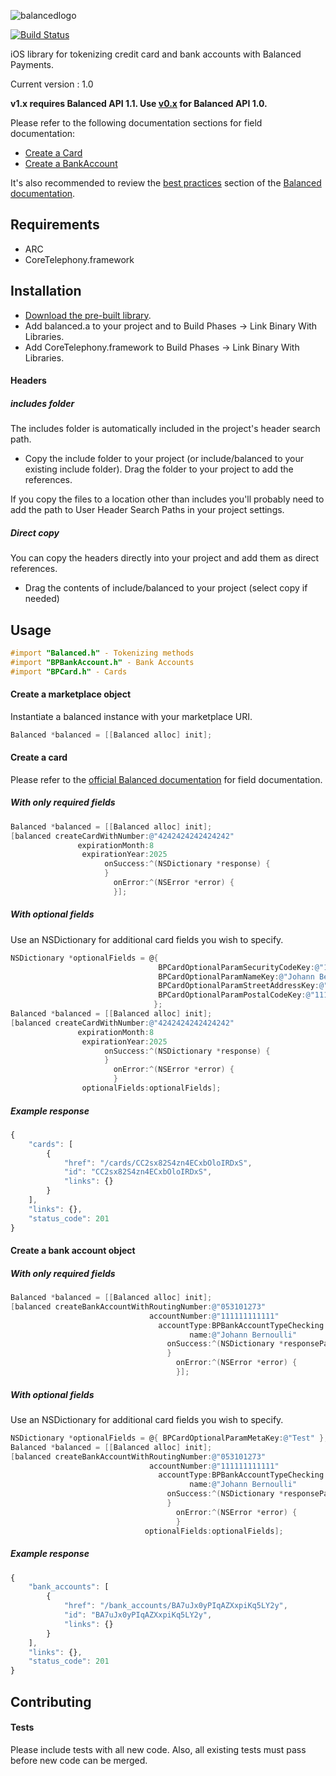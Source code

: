 ![balancedlogo](https://www.balancedpayments.com/images/homepage_logo-01.png)

[![Build Status](https://travis-ci.org/balanced/balanced-ios.png)](https://travis-ci.org/balanced/balanced-ios)

iOS library for tokenizing credit card and bank accounts with Balanced Payments.

Current version : 1.0

**v1.x requires Balanced API 1.1. Use [v0.x](https://github.com/balanced/balanced-ios/tree/rev0) for Balanced API 1.0.**

Please refer to the following documentation sections for field documentation:
* [Create a Card](https://docs.balancedpayments.com/1.1/api/cards/#create-a-card-direct)
* [Create a BankAccount](https://docs.balancedpayments.com/1.1/api/bank-accounts/#create-a-bank-account-direct)

It's also recommended to review the [best practices](https://docs.balancedpayments.com/1.1/overview/best-practices/) section of the [Balanced documentation](https://docs.balancedpayments.com).

## Requirements

- ARC
- CoreTelephony.framework

## Installation

- [Download the pre-built library](https://github.com/balanced/balanced-ios/releases/1.0).
- Add balanced.a to your project and to Build Phases -> Link Binary With Libraries.
- Add CoreTelephony.framework to Build Phases -> Link Binary With Libraries.

#### Headers

##### includes folder
The includes folder is automatically included in the project's header search path.

- Copy the include folder to your project (or include/balanced to your existing include folder). Drag the folder to your project to add the references.

If you copy the files to a location other than includes you'll probably need to add the path to User Header Search Paths in your project settings.

##### Direct copy
You can copy the headers directly into your project and add them as direct references.
- Drag the contents of include/balanced to your project (select copy if needed)

## Usage

```objectivec
#import "Balanced.h" - Tokenizing methods
#import "BPBankAccount.h" - Bank Accounts
#import "BPCard.h" - Cards
```

#### Create a marketplace object

Instantiate a balanced instance with your marketplace URI.

```objectivec
Balanced *balanced = [[Balanced alloc] init];
```

#### Create a card

Please refer to the [official Balanced documentation](https://docs.balancedpayments.com/1.1/api/cards/#create-a-card-direct) for field documentation.

##### With only required fields

```objectivec
Balanced *balanced = [[Balanced alloc] init];
[balanced createCardWithNumber:@"4242424242424242"
               expirationMonth:8
                expirationYear:2025
                     onSuccess:^(NSDictionary *response) {
                     }
                       onError:^(NSError *error) {
                       }];
```

##### With optional fields

Use an NSDictionary for additional card fields you wish to specify.

```objectivec
NSDictionary *optionalFields = @{
                                 BPCardOptionalParamSecurityCodeKey:@"123",
                                 BPCardOptionalParamNameKey:@"Johann Bernoulli",
                                 BPCardOptionalParamStreetAddressKey:@"123 Main Street",
                                 BPCardOptionalParamPostalCodeKey:@"11111"
                                };
Balanced *balanced = [[Balanced alloc] init];
[balanced createCardWithNumber:@"4242424242424242"
               expirationMonth:8
                expirationYear:2025
                     onSuccess:^(NSDictionary *response) {
                     }
                       onError:^(NSError *error) {
                       }
                optionalFields:optionalFields];
```

##### Example response

```javascript
{
    "cards": [
        {
            "href": "/cards/CC2sx82S4zn4ECxbOloIRDxS",
            "id": "CC2sx82S4zn4ECxbOloIRDxS",
            "links": {}
        }
    ],
    "links": {},
    "status_code": 201
}
```


#### Create a bank account object

##### With only required fields

```objectivec
Balanced *balanced = [[Balanced alloc] init];
[balanced createBankAccountWithRoutingNumber:@"053101273"
                               accountNumber:@"111111111111"
                                 accountType:BPBankAccountTypeChecking
                                        name:@"Johann Bernoulli"
                                   onSuccess:^(NSDictionary *responseParams) {
                                   }
                                     onError:^(NSError *error) {
                                     }];
```

##### With optional fields

Use an NSDictionary for additional card fields you wish to specify.

```objectivec
NSDictionary *optionalFields = @{ BPCardOptionalParamMetaKey:@"Test" };
Balanced *balanced = [[Balanced alloc] init];
[balanced createBankAccountWithRoutingNumber:@"053101273"
                               accountNumber:@"111111111111"
                                 accountType:BPBankAccountTypeChecking
                                        name:@"Johann Bernoulli"
                                   onSuccess:^(NSDictionary *responseParams) {
                                   }
                                     onError:^(NSError *error) {
                                     }
                              optionalFields:optionalFields];
```

##### Example response

```javascript
{
    "bank_accounts": [
        {
            "href": "/bank_accounts/BA7uJx0yPIqAZXxpiKq5LY2y",
            "id": "BA7uJx0yPIqAZXxpiKq5LY2y",
            "links": {}
        }
    ],
    "links": {},
    "status_code": 201
}
```

## Contributing


#### Tests

Please include tests with all new code. Also, all existing tests must pass before new code can be merged.
